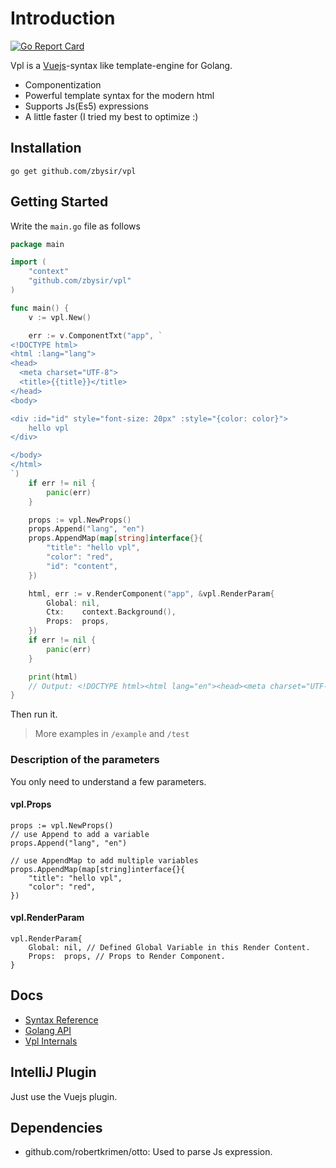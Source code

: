 # Introduction
[![Go Report Card](https://goreportcard.com/badge/github.com/zbysir/vpl)](https://goreportcard.com/report/github.com/zbysir/vpl)

Vpl is a [Vuejs](https://vuejs.org)-syntax like template-engine for Golang.

- Componentization
- Powerful template syntax for the modern html
- Supports Js(Es5) expressions
- A little faster (I tried my best to optimize :)

## Installation
```
go get github.com/zbysir/vpl
```

## Getting Started
Write the `main.go` file as follows

```go
package main

import (
	"context"
	"github.com/zbysir/vpl"
)

func main() {
	v := vpl.New()

	err := v.ComponentTxt("app", `
<!DOCTYPE html>
<html :lang="lang">
<head>
  <meta charset="UTF-8">
  <title>{{title}}</title>
</head>
<body>

<div :id="id" style="font-size: 20px" :style="{color: color}">
	hello vpl
</div>

</body>
</html>
`)
	if err != nil {
		panic(err)
	}

	props := vpl.NewProps()
	props.Append("lang", "en")
	props.AppendMap(map[string]interface{}{
		"title": "hello vpl",
		"color": "red",
		"id": "content",
	})

	html, err := v.RenderComponent("app", &vpl.RenderParam{
		Global: nil,
		Ctx:    context.Background(),
		Props:  props,
	})
	if err != nil {
		panic(err)
	}

	print(html)
	// Output: <!DOCTYPE html><html lang="en"><head><meta charset="UTF-8"><title>hello vpl</title></head><body><div style="color: red; font-size: 20px;">hello vpl</div></body></html>
}

```

Then run it.

> More examples in `/example` and `/test`

### Description of the parameters
You only need to understand a few parameters.

#### vpl.Props
```
props := vpl.NewProps()
// use Append to add a variable
props.Append("lang", "en")

// use AppendMap to add multiple variables 
props.AppendMap(map[string]interface{}{
    "title": "hello vpl",
    "color": "red",
})
```

#### vpl.RenderParam

```
vpl.RenderParam{
    Global: nil, // Defined Global Variable in this Render Content.
    Props:  props, // Props to Render Component.
}
```

## Docs
- [Syntax Reference](./doc/syntax.md)
- [Golang API](./doc/api.md)
- [Vpl Internals](./doc/internal.md)

## IntelliJ Plugin
Just use the Vuejs plugin.

## Dependencies
- github.com/robertkrimen/otto:  Used to parse Js expression.
